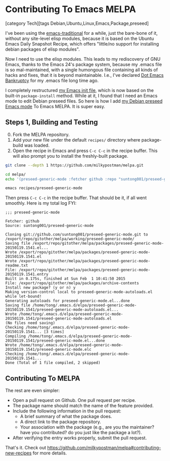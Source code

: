 # Contributing To Emacs MELPA

[category Tech][tags Debian,Ubuntu,Linux,Emacs,Package,preseed]

I've been using the [emacs-traditional](http://sfxpt.wordpress.com/2014/12/13/bring-back-the-traditional-emacs/) for a while, just the bare-bone of it, without any site-level elisp modules, because it is based on the Ubuntu Emacs Daily Snapshot Recipe, which offers "little/no support for installing debian packages of elisp modules". 

Now I need to use the elisp modules. This leads to my rediscovery of GNU Emacs, thanks to the Emacs 24's package system, because my .emacs file is so mal-maintained, with a single humongous file containing all kinds of hacks and fixes, that it is beyond maintainable. I.e., I've declared [Dot Emacs Bankruptcy](http://www.emacswiki.org/emacs/DotEmacsBankruptcy) for my .emacs file long time ago.

I completely restructured [my Emacs init file](https://github.com/suntong001/emacs.d), which is now based on the built-in `package-install` method. While at it, I found that I need an Emacs  mode to edit Debian preseed files. So here is how I add [my Debian preseed Emacs mode](https://github.com/suntong001/preseed-generic-mode) To Emacs MELPA. It is super easy. 

<!--more-->

## Steps 1, Building and Testing

0. Fork the MELPA repository.
0. Add your new file under the default `recipes/` directory where package-build was loaded. 
0. Open the recipe in Emacs and press `C-c C-c` in the recipe buffer. This will also prompt you to install the freshly-built package.

```bash
git clone --depth 1 https://github.com/milkypostman/melpa.git

cd melpa/
echo '(preseed-generic-mode :fetcher github :repo "suntong001/preseed-generic-mode")' | tee recipes/preseed-generic-mode

emacs recipes/preseed-generic-mode
```

Then press `C-c C-c` in the recipe buffer. That should be it, if all went smoothly. Here is my total log FYI:


```
;;; preseed-generic-mode

Fetcher: github
Source: suntong001/preseed-generic-mode

Cloning git://github.com/suntong001/preseed-generic-mode.git to /export/repo/gitother/melpa/working/preseed-generic-mode/
Saving file /export/repo/gitother/melpa/packages/preseed-generic-mode-20150119.1541.el...
Wrote /export/repo/gitother/melpa/packages/preseed-generic-mode-20150119.1541.el
Wrote /export/repo/gitother/melpa/packages/preseed-generic-mode-readme.txt
File: /export/repo/gitother/melpa/packages/preseed-generic-mode-20150119.1541.entry
Built in 0.175s, finished at Sun Feb  1 10:41:50 2015
File: /export/repo/gitother/melpa/packages/archive-contents
Install new package? (y or n) y
Making version-control local to preseed-generic-mode-autoloads.el while let-bound!
Generating autoloads for preseed-generic-mode.el...done
Saving file /home/tong/.emacs.d/elpa/preseed-generic-mode-20150119.1541/preseed-generic-mode-autoloads.el...
Wrote /home/tong/.emacs.d/elpa/preseed-generic-mode-20150119.1541/preseed-generic-mode-autoloads.el
(No files need saving)
Checking /home/tong/.emacs.d/elpa/preseed-generic-mode-20150119.1541... [3 times]
Compiling /home/tong/.emacs.d/elpa/preseed-generic-mode-20150119.1541/preseed-generic-mode.el...done
Wrote /home/tong/.emacs.d/elpa/preseed-generic-mode-20150119.1541/preseed-generic-mode.elc
Checking /home/tong/.emacs.d/elpa/preseed-generic-mode-20150119.1541...
Done (Total of 1 file compiled, 2 skipped)
```

## Contributing To MELPA

The rest are even simpler:

- Open a pull request on Github. One pull request per recipe. 
- The package name should match the name of the feature provided. 
- Include the following information in the pull request:
  * A brief summary of what the package does.
  * A direct link to the package repository.
  * Your association with the package (e.g., are you the maintainer? have you contributed? do you just like the package a lot?).
- After verifying the entry works properly, submit the pull request.

That's it. Check out https://github.com/milkypostman/melpa#contributing-new-recipes for more details.
